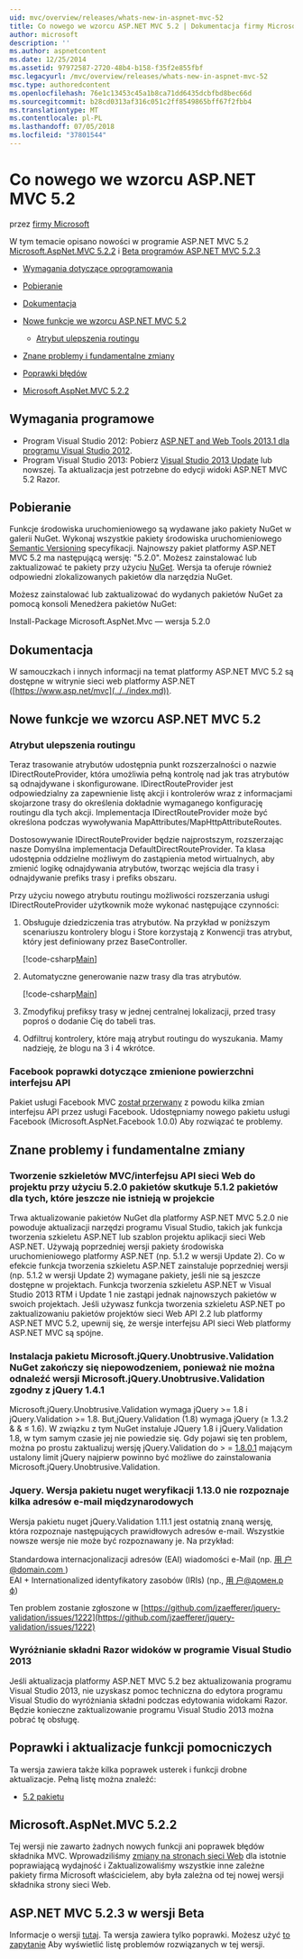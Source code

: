 ```yaml
---
uid: mvc/overview/releases/whats-new-in-aspnet-mvc-52
title: Co nowego we wzorcu ASP.NET MVC 5.2 | Dokumentacja firmy Microsoft
author: microsoft
description: ''
ms.author: aspnetcontent
ms.date: 12/25/2014
ms.assetid: 97972587-2720-48b4-b158-f35f2e855fbf
msc.legacyurl: /mvc/overview/releases/whats-new-in-aspnet-mvc-52
msc.type: authoredcontent
ms.openlocfilehash: 76e1c13453c45a1b8ca71dd6435dcbfbd8bec66d
ms.sourcegitcommit: b28cd0313af316c051c2ff8549865bff67f2fbb4
ms.translationtype: MT
ms.contentlocale: pl-PL
ms.lasthandoff: 07/05/2018
ms.locfileid: "37801544"
---
```

<a name="whats-new-in-aspnet-mvc-52"></a>Co nowego we wzorcu ASP.NET MVC 5.2
====================
przez [firmy Microsoft](https://github.com/microsoft)

W tym temacie opisano nowości w programie ASP.NET MVC 5.2 [Microsoft.AspNet.MVC 5.2.2](#52) i [Beta programów ASP.NET MVC 5.2.3](#mvc523Beta)

- [Wymagania dotyczące oprogramowania](#softRequire)
- [Pobieranie](#download)
- [Dokumentacja](#documentation)
- [Nowe funkcje we wzorcu ASP.NET MVC 5.2](#new-features)

    - [Atrybut ulepszenia routingu](#attributerouting)
- [Znane problemy i fundamentalne zmiany](#knownbreakingchanges)
- [Poprawki błędów](#bug-fixes)
- [Microsoft.AspNet.MVC 5.2.2](#52)

<a id="softRequire"></a>
## <a name="software-requirements"></a>Wymagania programowe

- Program Visual Studio 2012: Pobierz [ASP.NET and Web Tools 2013.1 dla programu Visual Studio 2012](https://go.microsoft.com/fwlink/?LinkId=390062).
- Program Visual Studio 2013: Pobierz [Visual Studio 2013 Update](https://go.microsoft.com/fwlink/?LinkId=390064) lub nowszej. Ta aktualizacja jest potrzebne do edycji widoki ASP.NET MVC 5.2 Razor.

<a id="download"></a>
## <a name="download"></a>Pobieranie

Funkcje środowiska uruchomieniowego są wydawane jako pakiety NuGet w galerii NuGet. Wykonaj wszystkie pakiety środowiska uruchomieniowego [Semantic Versioning](http://semver.org/) specyfikacji. Najnowszy pakiet platformy ASP.NET MVC 5.2 ma następującą wersję: "5.2.0". Możesz zainstalować lub zaktualizować te pakiety przy użyciu [NuGet](http://www.nuget.org/packages/Microsoft.AspNet.Mvc/). Wersja ta oferuje również odpowiedni zlokalizowanych pakietów dla narzędzia NuGet.

Możesz zainstalować lub zaktualizować do wydanych pakietów NuGet za pomocą konsoli Menedżera pakietów NuGet:

Install-Package Microsoft.AspNet.Mvc — wersja 5.2.0

<a id="documentation"></a>
## <a name="documentation"></a>Dokumentacja

W samouczkach i innych informacji na temat platformy ASP.NET MVC 5.2 są dostępne w witrynie sieci web platformy ASP.NET ([https://www.asp.net/mvc](../../index.md)).

<a id="new-features"></a>
## <a name="new-features-in-aspnet-mvc-52"></a>Nowe funkcje we wzorcu ASP.NET MVC 5.2

<a id="attributerouting"></a>
### <a name="attribute-routing-improvements"></a>Atrybut ulepszenia routingu

Teraz trasowanie atrybutów udostępnia punkt rozszerzalności o nazwie IDirectRouteProvider, która umożliwia pełną kontrolę nad jak tras atrybutów są odnajdywane i skonfigurowane. IDirectRouteProvider jest odpowiedzialny za zapewnienie listę akcji i kontrolerów wraz z informacjami skojarzone trasy do określenia dokładnie wymaganego konfigurację routingu dla tych akcji. Implementacja IDirectRouteProvider może być określona podczas wywoływania MapAttributes/MapHttpAttributeRoutes.

Dostosowywanie IDirectRouteProvider będzie najprostszym, rozszerzając nasze Domyślna implementacja DefaultDirectRouteProvider. Ta klasa udostępnia oddzielne możliwym do zastąpienia metod wirtualnych, aby zmienić logikę odnajdywania atrybutów, tworząc wejścia dla trasy i odnajdywanie prefiks trasy i prefiks obszaru.

Przy użyciu nowego atrybutu routingu możliwości rozszerzania usługi IDirectRouteProvider użytkownik może wykonać następujące czynności:

1. Obsługuje dziedziczenia tras atrybutów. Na przykład w poniższym scenariuszu kontrolery blogu i Store korzystają z Konwencji tras atrybut, który jest definiowany przez BaseController. 

    [!code-csharp[Main](whats-new-in-aspnet-mvc-52/samples/sample1.cs)]
2. Automatyczne generowanie nazw trasy dla tras atrybutów. 

    [!code-csharp[Main](whats-new-in-aspnet-mvc-52/samples/sample2.cs)]
3. Zmodyfikuj prefiksy trasy w jednej centralnej lokalizacji, przed trasy poproś o dodanie Cię do tabeli tras.
4. Odfiltruj kontrolery, które mają atrybut routingu do wyszukania. Mamy nadzieję, że blogu na 3 i 4 wkrótce.

### <a name="facebook-fixes-for-changed-api-surface"></a>Facebook poprawki dotyczące zmienione powierzchni interfejsu API

Pakiet usługi Facebook MVC [został przerwany](https://aspnetwebstack.codeplex.com/workitem/list/advanced?keyword=&amp;status=All&amp;type=All&amp;priority=All&amp;release=v5.2%20RC&amp;assignedTo=All&amp;component=Facebook&amp;sortField=AssignedTo&amp;sortDirection=Ascending&amp;page=0&amp;reasonClosed=All) z powodu kilka zmian interfejsu API przez usługi Facebook. Udostępniamy nowego pakietu usługi Facebook (Microsoft.AspNet.Facebook 1.0.0) Aby rozwiązać te problemy.

<a id="knownbreakingchanges"></a>
## <a name="known-issues-and-breaking-changes"></a>Znane problemy i fundamentalne zmiany

### <a name="scaffolding-mvcweb-api-into-a-project-with-520-packages-results-in-512-packages-for-ones-that-dont-already-exist-in-the-project"></a>Tworzenie szkieletów MVC/interfejsu API sieci Web do projektu przy użyciu 5.2.0 pakietów skutkuje 5.1.2 pakietów dla tych, które jeszcze nie istnieją w projekcie

Trwa aktualizowanie pakietów NuGet dla platformy ASP.NET MVC 5.2.0 nie powoduje aktualizacji narzędzi programu Visual Studio, takich jak funkcja tworzenia szkieletu ASP.NET lub szablon projektu aplikacji sieci Web ASP.NET. Używają poprzedniej wersji pakiety środowiska uruchomieniowego platformy ASP.NET (np. 5.1.2 w wersji Update 2). Co w efekcie funkcja tworzenia szkieletu ASP.NET zainstaluje poprzedniej wersji (np. 5.1.2 w wersji Update 2) wymagane pakiety, jeśli nie są jeszcze dostępne w projektach. Funkcja tworzenia szkieletu ASP.NET w Visual Studio 2013 RTM i Update 1 nie zastąpi jednak najnowszych pakietów w swoich projektach. Jeśli używasz funkcja tworzenia szkieletu ASP.NET po zaktualizowaniu pakietów projektów sieci Web API 2.2 lub platformy ASP.NET MVC 5.2, upewnij się, że wersje interfejsu API sieci Web platformy ASP.NET MVC są spójne.

### <a name="microsoftjqueryunobtrusivevalidation-nuget-package-installation-fails-because-it-is-unable-to-find-a-version-of-microsoftjqueryunobtrusivevalidation-compatible-to-jquery-141"></a>Instalacja pakietu Microsoft.jQuery.Unobtrusive.Validation NuGet zakończy się niepowodzeniem, ponieważ nie można odnaleźć wersji Microsoft.jQuery.Unobtrusive.Validation zgodny z jQuery 1.4.1

Microsoft.jQuery.Unobtrusive.Validation wymaga jQuery &gt;= 1.8 i jQuery.Validation &gt;= 1.8. But,jQuery.Validation (1.8) wymaga jQuery (&#8805; 1.3.2 &amp; &amp; &#8804; 1.6). W związku z tym NuGet instaluje JQuery 1.8 i jQuery.Validation 1.8, w tym samym czasie jej nie powiedzie się. Gdy pojawi się ten problem, można po prostu zaktualizuj wersję jQuery.Validation do &gt; =  [1.8.0.1](https://www.nuget.org/packages/jQuery.Validation/1.8.0.1) mającym ustalony limit jQuery najpierw powinno być możliwe do zainstalowania Microsoft.jQuery.Unobtrusive.Validation.

### <a name="the-jqueryvalidation-nuget-package-version-1130-does-not-recognize-some-international-email-addresses"></a>Jquery. Wersja pakietu nuget weryfikacji 1.13.0 nie rozpoznaje kilka adresów e-mail międzynarodowych

Wersja pakietu nuget jQuery.Validation 1.11.1 jest ostatnią znaną wersję, która rozpoznaje następujących prawidłowych adresów e-mail. Wszystkie nowsze wersje nie może być rozpoznawany je. Na przykład:

Standardowa internacjonalizacji adresów (EAI) wiadomości e-Mail (np. [ &#29992; &#25143; @domain.com ](mailto:&#29992;&#25143;@domain.com))   
 EAI + Internationalized identyfikatory zasobów (IRIs) (np., [ &#29992; &#25143;@&#1076;&#1086;&#1084;&#1077;&#1085;.&#1088; &#1092;](mailto:&#29992;&#25143;@&#1076;&#1086;&#1084;&#1077;&#1085;.&#1088;&#1092;))

Ten problem zostanie zgłoszone w [https://github.com/jzaefferer/jquery-validation/issues/1222](https://github.com/jzaefferer/jquery-validation/issues/1222)

### <a name="syntax-highlighting-for-razor-views-in-visual-studio-2013"></a>Wyróżnianie składni Razor widoków w programie Visual Studio 2013

Jeśli aktualizacja platformy ASP.NET MVC 5.2 bez aktualizowania programu Visual Studio 2013, nie uzyskasz pomoc techniczna do edytora programu Visual Studio do wyróżniania składni podczas edytowania widokami Razor. Będzie konieczne zaktualizowanie programu Visual Studio 2013 można pobrać tę obsługę.

<a id="bug-fixes"></a>
## <a name="bug-fixes-and-minor-feature-updates"></a>Poprawki i aktualizacje funkcji pomocniczych

Ta wersja zawiera także kilka poprawek usterek i funkcji drobne aktualizacje. Pełną listę można znaleźć:

- [5.2 pakietu](https://aspnetwebstack.codeplex.com/workitem/list/advanced?keyword=&amp;status=Closed&amp;type=All&amp;priority=All&amp;release=v5.2%20RC&amp;assignedTo=All&amp;component=MVC&amp;sortField=AssignedTo&amp;sortDirection=Ascending&amp;page=0&amp;reasonClosed=Fixed)

<a id="52"></a>
## <a name="microsoftaspnetmvc-522"></a>Microsoft.AspNet.MVC 5.2.2

Tej wersji nie zawarto żadnych nowych funkcji ani poprawek błędów składnika MVC. Wprowadziliśmy [zmiany na stronach sieci Web](https://blogs.msdn.com/b/webdev/archive/2014/07/28/announcing-the-beta-release-of-web-pages-3-2-1.aspx) dla istotnie poprawiającą wydajność i Zaktualizowaliśmy wszystkie inne zależne pakiety firma Microsoft właścicielem, aby była zależna od tej nowej wersji składnika strony sieci Web.

<a id="mvc523Beta"></a>
## <a name="aspnet-mvc-523-beta"></a>ASP.NET MVC 5.2.3 w wersji Beta

Informacje o wersji [tutaj](https://blogs.msdn.com/b/webdev/archive/2014/12/17/asp-net-mvc-5-2-3-web-pages-5-2-3-and-web-api-5-2-3-beta-releases.aspx). Ta wersja zawiera tylko poprawki. Możesz użyć [to zapytanie](https://aspnetwebstack.codeplex.com/workitem/list/advanced?keyword=&amp;status=Closed&amp;type=All&amp;priority=All&amp;release=v5.2.3%20Beta&amp;assignedTo=All&amp;component=MVC&amp;sortField=LastUpdatedDate&amp;sortDirection=Descending&amp;page=0&amp;reasonClosed=Fixed) Aby wyświetlić listę problemów rozwiązanych w tej wersji.
